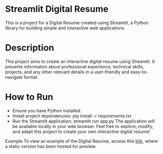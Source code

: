 # Streamlit Digital Resume
This is a project for a Digital Resume created using Streamlit, a Python library for building simple and interactive web applications.

# Description
This project aims to create an interactive digital resume using Streamlit.
It presents information about professional experience, technical skills, projects, and any other relevant details in a user-friendly and easy-to-navigate format.

# How to Run
- Ensure you have Python installed.
- Install project dependencies:  pip install -r requirements.txt
- Run the Streamlit application:   streamlit run app.py
The application will be available locally in your web browser.
Feel free to explore, modify, and adapt this project to create your own interactive digital resume!

Example
To view an example of the Digital Resume, access this [link](https://ricardo-marques-digital-cv.streamlit.app/), where a static version has been hosted for preview.
